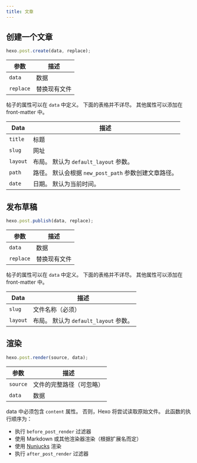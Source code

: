 ```yaml
---
title: 文章
---
```


## 创建一个文章

```js
hexo.post.create(data, replace);
```

| 参数        | 描述     |
| --------- | ------ |
| `data`    | 数据     |
| `replace` | 替换现有文件 |

帖子的属性可以在 `data` 中定义。 下面的表格并不详尽。 其他属性可以添加在 front-matter 中。

| Data     | 描述                                  |
| -------- | ----------------------------------- |
| `title`  | 标题                                  |
| `slug`   | 网址                                  |
| `layout` | 布局。 默认为 `default_layout` 参数。        |
| `path`   | 路径。 默认会根据 `new_post_path` 参数创建文章路径。 |
| `date`   | 日期。 默认为当前时间。                        |

## 发布草稿

```js
hexo.post.publish(data, replace);
```

| 参数        | 描述     |
| --------- | ------ |
| `data`    | 数据     |
| `replace` | 替换现有文件 |

帖子的属性可以在 `data` 中定义。 下面的表格并不详尽。 其他属性可以添加在 front-matter 中。

| Data     | 描述                           |
| -------- | ---------------------------- |
| `slug`   | 文件名称（必须）                     |
| `layout` | 布局。 默认为 `default_layout` 参数。 |

## 渲染

```js
hexo.post.render(source, data);
```

| 参数       | 描述           |
| -------- | ------------ |
| `source` | 文件的完整路径（可忽略） |
| `data`   | 数据           |

data 中必须包含 `content` 属性。 否则，Hexo 将尝试读取原始文件。 此函数的执行顺序为：

- 执行 `before_post_render` 过滤器
- 使用 Markdown 或其他渲染器渲染（根据扩展名而定）
- 使用 [Nunjucks][] 渲染
- 执行 `after_post_render` 过滤器

[Nunjucks]: https://mozilla.github.io/nunjucks/
